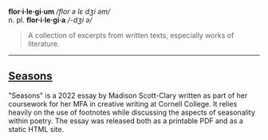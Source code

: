 ---
---

**flor·i·le·gi·um**  */flor ə lɛ dʒi əm/*  
n. pl. **flor·i·le·gi·a** */-dʒi ə/*

> A collection of excerpts from written texts, especially works of literature.

-----

## [Seasons](/seasons)

"Seasons" is a 2022 essay by Madison Scott-Clary written as part of her coursework for her MFA in creative writing at Cornell College. It relies heavily on the use of footnotes while discussing the aspects of seasonality within poetry. The essay was released both as a printable PDF and as a static HTML site.
